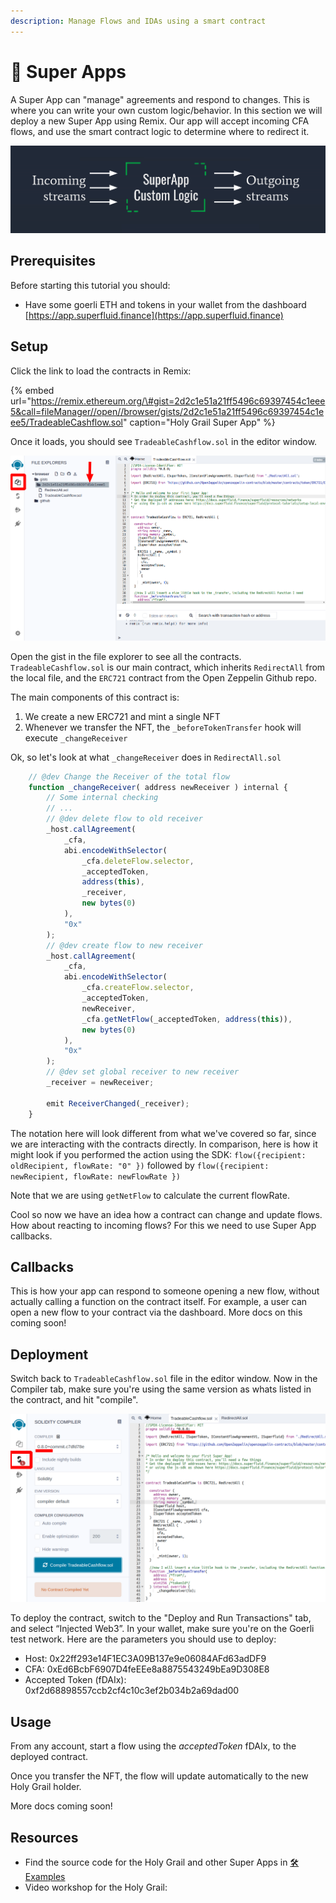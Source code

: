 ```yaml
---
description: Manage Flows and IDAs using a smart contract
---
```


# 🦾 Super Apps

A Super App can "manage" agreements and respond to changes. This is where you can write your own custom logic/behavior. In this section we will deploy a new Super App using Remix. Our app will accept incoming CFA flows, and use the smart contract logic to determine where to redirect it. 

![](../.gitbook/assets/image%20%2812%29.png)

## Prerequisites

Before starting this tutorial you should: 

* Have some goerli ETH and tokens in your wallet from the dashboard [https://app.superfluid.finance](https://app.superfluid.finance)

## Setup

Click the link to load the contracts in Remix:

{% embed url="https://remix.ethereum.org/\#gist=2d2c1e51a21ff5496c69397454c1eee5&call=fileManager//open//browser/gists/2d2c1e51a21ff5496c69397454c1eee5/TradeableCashflow.sol" caption="Holy Grail Super App" %}

Once it loads, you should see `TradeableCashflow.sol` in the editor window. 

![](../.gitbook/assets/image%20%281%29.png)

Open the gist in the file explorer to see all the contracts. `TradeableCashflow.sol` is our main contract, which inherits `RedirectAll` from the local file, and the `ERC721` contract from the  Open Zeppelin Github repo.

The main components of this contract is:

1. We create a new ERC721 and mint a single NFT 
2. Whenever we transfer the NFT, the `_beforeTokenTransfer` hook will execute `_changeReceiver` 

Ok, so let's look at what `_changeReceiver` does in `RedirectAll.sol`

```javascript
    // @dev Change the Receiver of the total flow
    function _changeReceiver( address newReceiver ) internal {
        // Some internal checking    
        // ...
        // @dev delete flow to old receiver
        _host.callAgreement(
            _cfa,
            abi.encodeWithSelector(
                _cfa.deleteFlow.selector,
                _acceptedToken,
                address(this),
                _receiver,
                new bytes(0)
            ),
            "0x"
        );
        // @dev create flow to new receiver
        _host.callAgreement(
            _cfa,
            abi.encodeWithSelector(
                _cfa.createFlow.selector,
                _acceptedToken,
                newReceiver,
                _cfa.getNetFlow(_acceptedToken, address(this)),
                new bytes(0)
            ),
            "0x"
        );
        // @dev set global receiver to new receiver
        _receiver = newReceiver;

        emit ReceiverChanged(_receiver);
    }
```

The notation here will look different from what we've covered so far, since we are interacting with the contracts directly. In comparison, here is how it might look if you performed the action using the SDK: `flow({recipient: oldRecipient, flowRate: "0" })` followed by `flow({recipient: newRecipient, flowRate: newFlowRate })` 

Note that we are using `getNetFlow` to calculate the current flowRate.

Cool so now we have an idea how a contract can change and update flows. How about reacting to incoming flows? For this we need to use Super App callbacks.

## Callbacks

This is how your app can respond to someone opening a new flow, without actually calling a function on the contract itself. For example, a user can open a new flow to your contract via the dashboard. More docs on this coming soon!

## Deployment

Switch back to `TradeableCashflow.sol` file in the editor window. Now in the Compiler tab, make sure you're using the same version as whats listed in the contract, and hit "compile".

![](../.gitbook/assets/image%20%2810%29.png)

To deploy the contract, switch to the "Deploy and Run Transactions" tab, and select “Injected Web3”. In your wallet, make sure you're on the Goerli test network. Here are the parameters you should use to deploy:

* Host: 0x22ff293e14F1EC3A09B137e9e06084AFd63adDF9
* CFA: 0xEd6BcbF6907D4feEEe8a8875543249bEa9D308E8
* Accepted Token \(fDAIx\): 0xf2d68898557ccb2cf4c10c3ef2b034b2a69dad00



## Usage

From any account, start a flow using the _acceptedToken_ fDAIx, to the deployed contract.

Once you transfer the NFT, the flow will update automatically to the new Holy Grail holder.

More docs coming soon!

## Resources

* Find the source code for the Holy Grail and other Super Apps in [🛠️ Examples](../resources/examples.md)
* Video workshop for the Holy Grail: 



